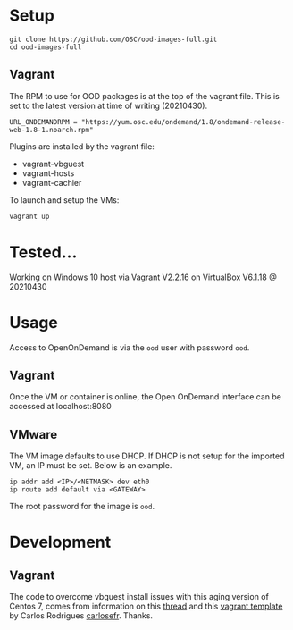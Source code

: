 # Setup

    git clone https://github.com/OSC/ood-images-full.git
    cd ood-images-full

## Vagrant

The RPM to use for OOD packages is at the top of the vagrant file. This is set to the latest version at time of writing (20210430).  

```URL_ONDEMANDRPM = "https://yum.osc.edu/ondemand/1.8/ondemand-release-web-1.8-1.noarch.rpm"```


Plugins are installed by the vagrant file:
- vagrant-vbguest
- vagrant-hosts
- vagrant-cachier

To launch and setup the VMs:
```bash
vagrant up
```

# Tested...

Working on Windows 10 host via Vagrant V2.2.16 on VirtualBox V6.1.18 @ 20210430

# Usage

Access to OpenOnDemand is via the `ood` user with password `ood`.

## Vagrant

Once the VM or container is online, the Open OnDemand interface can be accessed at localhost:8080

## VMware

The VM image defaults to use DHCP.  If DHCP is not setup for the imported VM, an IP must be set.  Below is an example.

    ip addr add <IP>/<NETMASK> dev eth0
    ip route add default via <GATEWAY>

The root password for the image is `ood`.

# Development

## Vagrant
The code to overcome vbguest install issues with this aging version of Centos 7, comes from information on this [thread](https://github.com/dotless-de/vagrant-vbguest/issues/351) and this [vagrant template](https://github.com/carlosefr/vagrant-templates/blob/master/vm-centos/Vagrantfile#L33) by Carlos Rodrigues
[carlosefr](https://github.com/carlosefr). Thanks.